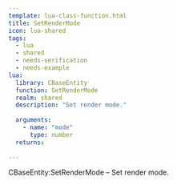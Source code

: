 ```yaml
---
template: lua-class-function.html
title: SetRenderMode
icon: lua-shared
tags:
  - lua
  - shared
  - needs-verification
  - needs-example
lua:
  library: CBaseEntity
  function: SetRenderMode
  realm: shared
  description: "Set render mode."
  
  arguments:
    - name: "mode"
      type: number
  returns:
    
---
```


<div class="lua__search__keywords">
CBaseEntity:SetRenderMode &#x2013; Set render mode.
</div>
